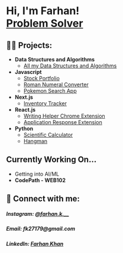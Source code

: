 <h1>Hi, I'm Farhan! <br/><a href="https://github.com/farh4nk">Problem Solver</a>

<h2>👨‍💻 Projects:</h2>

- <b>Data Structures and Algorithms</b>
  - <a href="https://github.com/farh4nk/dsa">All my Data Structures and Algorithms</a>
- <b>Javascript</b>
  - <a href="https://github.com/farh4nk/Stock-Portfolio">Stock Portfolio</a>
  - <a href="https://github.com/farh4nk/Roman-Numeral-Converter">Roman Numeral Converter</a>
  - <a href="https://github.com/farh4nk/Pokemon-Search">Pokemon Search App</a>
- <b>Next.js</b>
  - <a href="https://github.com/farh4nk/Inventory-Tracker">Inventory Tracker</a>
- <b>React.js</b>
  - <a href="https://github.com/farh4nk/writing-helper-extension">Writing Helper Chrome Extension</a>
  - <a href="https://github.com/BYTE-Club-CCNY/Application-Response-Extension"> Application Response Extension</a>
- <b>Python</b>
  - <a href="https://github.com/farh4nk/Scientific-Calculator">Scientific Calculator</a>
  - <a href="https://github.com/farh4nk/Hangman">Hangman</a>


<h2>Currently Working On...</h2>
<ul>
<li>Getting into AI/ML</li>
<li><b>CodePath - WEB102</b></li>
</ul>

<h2> 🤳 Connect with me:</h2>
<h5>Instagram: <a href="https://www.instagram.com/farhan.k.__/ ">@farhan.k.__</a></h5>
<h5>Email: fk27179@gmail.com</h5>
<h5>LinkedIn: <a href="https://www.linkedin.com/in/farhan-khan-b55b82313?utm_source=share&utm_campaign=share_via&utm_content=profile&utm_medium=ios_app">Farhan Khan</a></h5>

<!--


Here are some ideas to get you started:

- 🔭 I’m currently working on ...
- 🌱 I’m currently learning ...
- 👯 I’m looking to collaborate on ...
- 🤔 I’m looking for help with ...
- 💬 Ask me about ...
- 📫 How to reach me: ...
- 😄 Pronouns: ...
- ⚡ Fun fact: ...
-->
